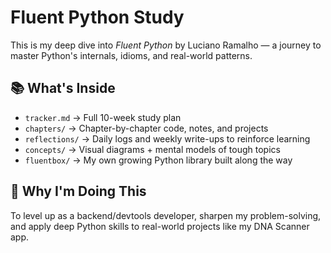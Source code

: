 # Fluent Python Study

This is my deep dive into *Fluent Python* by Luciano Ramalho — a journey to master Python's internals, idioms, and real-world patterns.

## 📚 What's Inside

- `tracker.md` → Full 10-week study plan
- `chapters/` → Chapter-by-chapter code, notes, and projects
- `reflections/` → Daily logs and weekly write-ups to reinforce learning
- `concepts/` → Visual diagrams + mental models of tough topics
- `fluentbox/` → My own growing Python library built along the way

## 🧠 Why I'm Doing This

To level up as a backend/devtools developer, sharpen my problem-solving, and apply deep Python skills to real-world projects like my DNA Scanner app.
